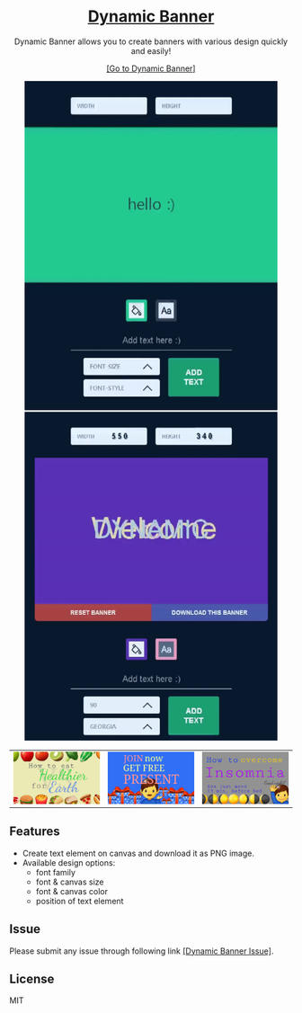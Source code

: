 <div align="center">
    <a href="https://jeremyoo.github.io/DynamicBanner/">
        <h1>Dynamic Banner</h1>
    </a>

Dynamic Banner allows you to create banners with various design quickly and easily!

[[Go to Dynamic Banner]](https://jeremyoo.github.io/DynamicBanner/)


<img src = "./src/static/example2.gif" width ="450" /> <img src = "./src/static/example1.gif" width ="450" />

| | | |
|:-------------------------:|:-------------------------:|:-------------------------:|
|<img width="300" src="./src/static/banner/example_1.png"> | <img width="300" src="./src/static/banner/example_2.png">|<img width="300" src="./src/static/banner/example_3.png">|

</div>


## Features
- Create text element on canvas and download it as PNG image.
- Available design options:
    - font family
    - font & canvas size
    - font & canvas color
    - position of text element

## Issue
Please submit any issue through following link [[Dynamic Banner Issue]](https://github.com/jeremyoo/DynamicBanner/issues).

## License
MIT
